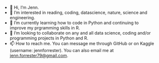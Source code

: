 - 👋 Hi, I’m Jenn.
- 👀 I’m interested in reading, coding, datascience, nature, science and engineering.
- 🌱 I’m currently learning how to code in Python and continuing to improve my prgramming skills in R.
- 💞️ I’m looking to collaborate on any and all data science, coding and/or programming projects in Python and R.
- 📫 How to reach me.  You can message me through GitHub or on Kaggle (username: jennforrester).  You can also email me at jenn.forrester79@gmail.com.

<!---
unicorn-data-doc/unicorn-data-doc is a ✨ special ✨ repository because its `README.md` (this file) appears on your GitHub profile.
You can click the Preview link to take a look at your changes.
--->
